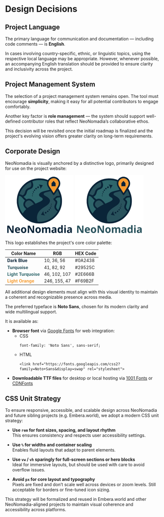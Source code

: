 # Design Decisions

## Project Language

The primary language for communication and documentation — including code comments — is **English**.

In cases involving country-specific, ethnic, or linguistic topics, using the respective local language may be appropriate. However, whenever possible, an accompanying English translation should be provided to ensure clarity and inclusivity across the project.


## Project Management System

The selection of a project management system remains open. The tool must encourage **simplicity**, making it easy for all potential contributors to engage comfortably.

Another key factor is **role management** — the system should support well-defined contributor roles that reflect NeoNomadia’s collaborative ethos.

This decision will be revisited once the initial roadmap is finalized and the project's evolving vision offers greater clarity on long-term requirements.

## Corporate Design

NeoNomadia is visually anchored by a distinctive logo, primarily designed for use on the project website:

![NeoNomadia Logo](../assets/images/neonomadia-full-logo-225.png#only-light)
![NeoNomadia Logo](../assets/images/neonomadia-full-logo-225-dm.png#only-dark)

This logo establishes the project's core color palette:

| Color Name | RGB | HEX Code |
|------------|-----|----------|
| <span style="color: #0A2438">**Dark Blue**</span> | 10, 36, 56 | #0A2438 |
| <span style="color: #29525C">**Turquoise**</span> | 41, 82, 92 | #29525C |
| <span style="color: #2E666B">**Light Turquoise**</span> | 46, 102, 107 | #2E666B |
| <span style="color: #F69B2F">**Light Orange**</span> | 246, 155, 47 | #F69B2F |

All additional design elements must align with this visual identity to maintain a coherent and recognizable presence across media.

The preferred typeface is **Noto Sans**, chosen for its modern clarity and wide multilingual support.

It is available as:

- **Browser font** via [Google Fonts](https://fonts.google.com/noto/specimen/Noto+Sans.) for web integration:
  - CSS 
    ~~~
    font-family: 'Noto Sans', sans-serif;
    ~~~
  - HTML
    ~~~
    <link href="https://fonts.googleapis.com/css2?family=Noto+Sans&display=swap" rel="stylesheet">
    ~~~
- **Downloadable TTF files** for desktop or local hosting via [1001 Fonts](https://www.1001fonts.com/noto-sans-font.html)
    or [CDNFonts](https://www.cdnfonts.com/noto-sans.font)

## CSS Unit Strategy

To ensure responsive, accessible, and scalable design across NeoNomadia and future sibling projects (e.g. Embera.world), we adopt a modern CSS unit strategy:

- **Use `rem` for font sizes, spacing, and layout rhythm**  
  This ensures consistency and respects user accessibility settings.

- **Use `%` for widths and container scaling**  
  Enables fluid layouts that adapt to parent elements.

- **Use `vw` / `vh` sparingly for full-screen sections or hero blocks**  
  Ideal for immersive layouts, but should be used with care to avoid overflow issues.

- **Avoid `px` for core layout and typography**  
  Pixels are fixed and don’t scale well across devices or zoom levels. Still acceptable for borders or fine-tuned icon sizing.

This strategy will be formalized and reused in Embera.world and other NeoNomadia-aligned projects to maintain visual coherence and accessibility across platforms.
